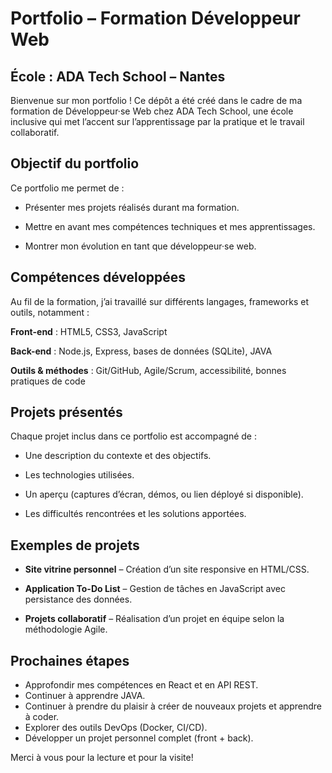 # Portfolio – Formation Développeur Web

## École : ADA Tech School – Nantes

Bienvenue sur mon portfolio !
Ce dépôt a été créé dans le cadre de ma formation de Développeur·se Web chez ADA Tech School, une école inclusive qui met l’accent sur l’apprentissage par la pratique et le travail collaboratif.

## Objectif du portfolio

Ce portfolio me permet de :

 - Présenter mes projets réalisés durant ma formation.

 - Mettre en avant mes compétences techniques et mes apprentissages.

 - Montrer mon évolution en tant que développeur·se web.

## Compétences développées

Au fil de la formation, j’ai travaillé sur différents langages, frameworks et outils, notamment :

**Front-end** : HTML5, CSS3, JavaScript

**Back-end** : Node.js, Express, bases de données (SQLite), JAVA

**Outils & méthodes** : Git/GitHub, Agile/Scrum, accessibilité, bonnes pratiques de code

## Projets présentés

Chaque projet inclus dans ce portfolio est accompagné de :

 - Une description du contexte et des objectifs.

 - Les technologies utilisées.

 - Un aperçu (captures d’écran, démos, ou lien déployé si disponible).

 - Les difficultés rencontrées et les solutions apportées.

## Exemples de projets

 - **Site vitrine personnel** – Création d’un site responsive en HTML/CSS.

 - **Application To-Do List** – Gestion de tâches en JavaScript avec persistance des données.

 - **Projets collaboratif** – Réalisation d’un projet en équipe selon la méthodologie Agile.


## Prochaines étapes

 - Approfondir mes compétences en React et en API REST.
 - Continuer à apprendre JAVA.
 - Continuer à prendre du plaisir à créer de nouveaux projets et apprendre à coder.
 - Explorer des outils DevOps (Docker, CI/CD).
 - Développer un projet personnel complet (front + back).

Merci à vous pour la lecture et pour la visite!

